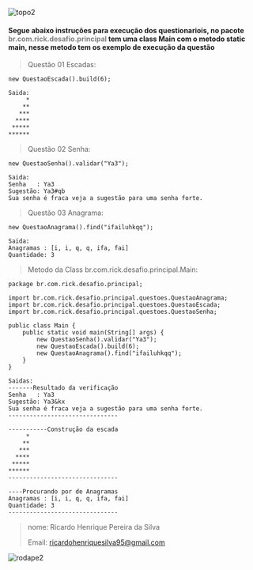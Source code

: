 ![topo2](https://user-images.githubusercontent.com/98782996/154866070-dfcbe39b-009b-499a-9fe4-23d1b641b92b.png)

#### Segue abaixo instruções para execução dos questionariois, no pacote <strong style="color:gray">br.com.rick.desafio.principal</strong> tem uma class Main com o metodo static main, nesse metodo tem os exemplo de execução da questão



>Questão 01 Escadas:
>

```
new QuestaoEscada().build(6);

Saida:
     *
    **
   ***
  ****
 *****
******
```

>Questão 02 Senha:
>

```
new QuestaoSenha().validar("Ya3");

Saida:
Senha   : Ya3
Sugestão: Ya3#qb
Sua senha é fraca veja a sugestão para uma senha forte.
```

>Questão 03 Anagrama:
>

```
new QuestaoAnagrama().find("ifailuhkqq");

Saida:
Anagramas : [i, i, q, q, ifa, fai]
Quantidade: 3
```

>Metodo da Class br.com.rick.desafio.principal.Main:

```
package br.com.rick.desafio.principal;

import br.com.rick.desafio.principal.questoes.QuestaoAnagrama;
import br.com.rick.desafio.principal.questoes.QuestaoEscada;
import br.com.rick.desafio.principal.questoes.QuestaoSenha;

public class Main {
    public static void main(String[] args) {
        new QuestaoSenha().validar("Ya3");
        new QuestaoEscada().build(6);
        new QuestaoAnagrama().find("ifailuhkqq");
    }
}

Saidas:
-------Resultado da verificação
Senha   : Ya3
Sugestão: Ya3&kx
Sua senha é fraca veja a sugestão para uma senha forte.
-------------------------------

-----------Construção da escada
     *
    **
   ***
  ****
 *****
******
-------------------------------

----Procurando por de Anagramas
Anagramas : [i, i, q, q, ifa, fai]
Quantidade: 3
-------------------------------

```


> nome: Ricardo Henrique Pereira da Silva 
> 
> Email: ricardohenriquesilva95@gmail.com

![rodape2](https://user-images.githubusercontent.com/98782996/154866099-a8ebc262-dc03-42e2-961c-ff95c4ae6fa1.png)

